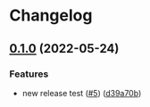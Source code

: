 # Changelog

## [0.1.0](https://github.com/ChristopherFry/kpt-backstage-plugins/compare/backstage-plugin-cad-backend-v0.0.1...backstage-plugin-cad-backend-v0.1.0) (2022-05-24)


### Features

* new release test ([#5](https://github.com/ChristopherFry/kpt-backstage-plugins/issues/5)) ([d39a70b](https://github.com/ChristopherFry/kpt-backstage-plugins/commit/d39a70bd503a9999bcff06eb3ad409fb04afa2ab))
